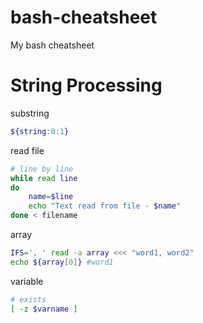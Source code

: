 bash-cheatsheet
===============

My bash cheatsheet


# String Processing

substring
```bash
${string:0:1}
```

read file
```bash
# line by line
while read line
do
    name=$line
    echo "Text read from file - $name"
done < filename
```


array
```bash
IFS=', ' read -a array <<< "word1, word2"
echo ${array[0]} #word1
```

variable
```bash
# exists
[ -z $varname ]  
```
